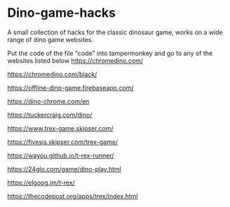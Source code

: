 # Dino-game-hacks
A small collection of hacks for the classic dinosaur game, works on a wide range of dino game websites.

Put the code of the file "code" into tampermonkey and go to any of the websites listed below
https://chromedino.com/

https://chromedino.com/black/

https://offline-dino-game.firebaseapp.com/

https://dino-chrome.com/en

https://tuckercraig.com/dino/

https://www.trex-game.skipser.com/

https://fivesjs.skipser.com/trex-game/

https://wayou.github.io/t-rex-runner/

https://24glo.com/game/dino-play.html

https://elgoog.im/t-rex/

https://thecodepost.org/apps/trex/index.html
